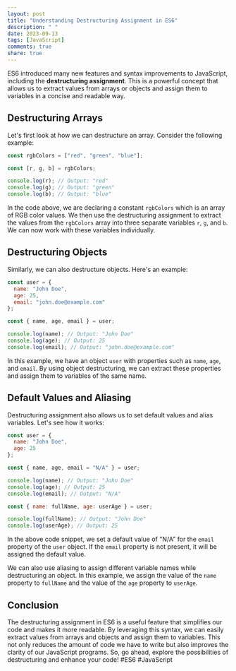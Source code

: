 ```yaml
---
layout: post
title: "Understanding Destructuring Assignment in ES6"
description: " "
date: 2023-09-13
tags: [JavaScript]
comments: true
share: true
---
```


ES6 introduced many new features and syntax improvements to JavaScript, including the **destructuring assignment**. This is a powerful concept that allows us to extract values from arrays or objects and assign them to variables in a concise and readable way.

## Destructuring Arrays ##

Let's first look at how we can destructure an array. Consider the following example:

```javascript
const rgbColors = ["red", "green", "blue"];

const [r, g, b] = rgbColors;

console.log(r); // Output: "red"
console.log(g); // Output: "green"
console.log(b); // Output: "blue"
```

In the code above, we are declaring a constant `rgbColors` which is an array of RGB color values. We then use the destructuring assignment to extract the values from the `rgbColors` array into three separate variables `r`, `g`, and `b`. We can now work with these variables individually.

## Destructuring Objects ##

Similarly, we can also destructure objects. Here's an example:

```javascript
const user = {
  name: "John Doe",
  age: 25,
  email: "john.doe@example.com"
};

const { name, age, email } = user;

console.log(name); // Output: "John Doe"
console.log(age); // Output: 25
console.log(email); // Output: "john.doe@example.com"
```

In this example, we have an object `user` with properties such as `name`, `age`, and `email`. By using object destructuring, we can extract these properties and assign them to variables of the same name.

## Default Values and Aliasing ##

Destructuring assignment also allows us to set default values and alias variables. Let's see how it works:

```javascript
const user = {
  name: "John Doe",
  age: 25
};

const { name, age, email = "N/A" } = user;

console.log(name); // Output: "John Doe"
console.log(age); // Output: 25
console.log(email); // Output: "N/A"

const { name: fullName, age: userAge } = user;

console.log(fullName); // Output: "John Doe"
console.log(userAge); // Output: 25
```

In the above code snippet, we set a default value of "N/A" for the `email` property of the `user` object. If the `email` property is not present, it will be assigned the default value.

We can also use aliasing to assign different variable names while destructuring an object. In this example, we assign the value of the `name` property to `fullName` and the value of the `age` property to `userAge`.

## Conclusion ##

The destructuring assignment in ES6 is a useful feature that simplifies our code and makes it more readable. By leveraging this syntax, we can easily extract values from arrays and objects and assign them to variables. This not only reduces the amount of code we have to write but also improves the clarity of our JavaScript programs. So, go ahead, explore the possibilities of destructuring and enhance your code! #ES6 #JavaScript